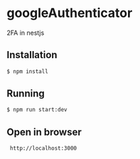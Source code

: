 # googleAuthenticator
2FA in nestjs 

## Installation

```bash
$ npm install
```

## Running

```bash
$ npm run start:dev
```

 ## Open in browser

```bash
 http://localhost:3000
```
